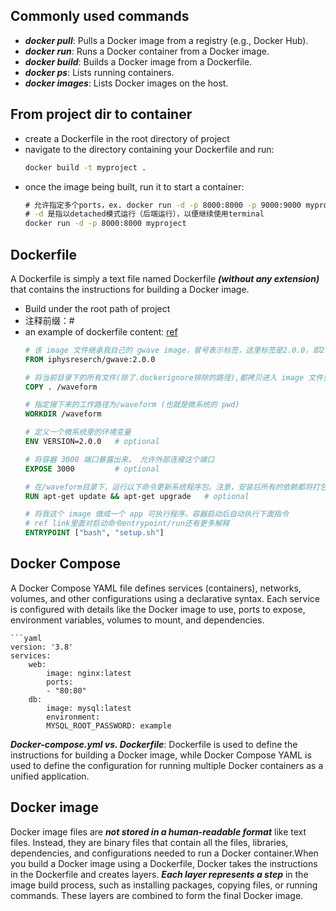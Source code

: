 ## Commonly used commands
- ***docker pull***: Pulls a Docker image from a registry (e.g., Docker Hub).
- ***docker run***: Runs a Docker container from a Docker image.
- ***docker build***: Builds a Docker image from a Dockerfile.
- ***docker ps***: Lists running containers.
- ***docker images***: Lists Docker images on the host.


## From project dir to container
- create a Dockerfile in the root directory of project
- navigate to the directory containing your Dockerfile and run:
    ```cmd
    docker build -t myproject .
- once the image being built, run it to start a container:
    ```cmd
    # 允许指定多个ports，ex. docker run -d -p 8000:8000 -p 9000:9000 myproject
    # -d 是指以detached模式运行（后端运行），以便继续使用terminal
    docker run -d -p 8000:8000 myproject


## Dockerfile
A Dockerfile is simply a text file named Dockerfile ***(without any extension)*** that contains the instructions for building a Docker image.
- Build under the root path of project
- 注释前缀：#
- an example of dockerfile content: [ref](https://iphysresearch.github.io/blog/post/programing/docker-tutorial/)
    ```dockerfile
    # 该 image 文件继承我自己的 gwave image，冒号表示标签，这里标签是2.0.0，即2.0.0版本的 gwave。
    FROM iphysreserch/gwave:2.0.0

    # 将当前目录下的所有文件(除了.dockerignore排除的路径),都拷贝进入 image 文件里微系统的/waveform目录
    COPY . /waveform

    # 指定接下来的工作路径为/waveform (也就是微系统的 pwd)
    WORKDIR /waveform

    # 定义一个微系统里的环境变量
    ENV VERSION=2.0.0	# optional

    # 将容器 3000 端口暴露出来， 允许外部连接这个端口
    EXPOSE 3000			# optional

    # 在/waveform目录下，运行以下命令更新系统程序包。注意，安装后所有的依赖都将打包进入 image 文件
    RUN apt-get update && apt-get upgrade	# optional

    # 将我这个 image 做成一个 app 可执行程序，容器启动后自动执行下面指令
    # ref link里面对启动命令entrypoint/run还有更多解释
    ENTRYPOINT ["bash", "setup.sh"]


## Docker Compose
A Docker Compose YAML file defines services (containers), networks, volumes, and other configurations using a declarative syntax. Each service is configured with details like the Docker image to use, ports to expose, environment variables, volumes to mount, and dependencies.

    ```yaml
    version: '3.8'
    services:
        web:
            image: nginx:latest
            ports:
            - "80:80"
        db:
            image: mysql:latest
            environment:
            MYSQL_ROOT_PASSWORD: example
    


***Docker-compose.yml vs. Dockerfile***: Dockerfile is used to define the instructions for building a Docker image, while Docker Compose YAML is used to define the configuration for running multiple Docker containers as a unified application.


## Docker image
Docker image files are ***not stored in a human-readable format*** like text files. Instead, they are binary files that contain all the files, libraries, dependencies, and configurations needed to run a Docker container.When you build a Docker image using a Dockerfile, Docker takes the instructions in the Dockerfile and creates layers. ***Each layer represents a step*** in the image build process, such as installing packages, copying files, or running commands. These layers are combined to form the final Docker image.